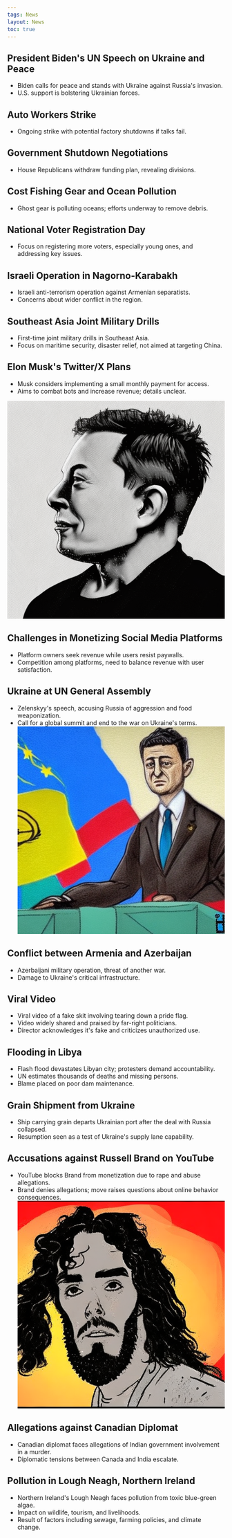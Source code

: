 ```yaml
---
tags: News
layout: News
toc: true
---
```




## President Biden's UN Speech on Ukraine and Peace
   - Biden calls for peace and stands with Ukraine against Russia's invasion.
   - U.S. support is bolstering Ukrainian forces.
   
## Auto Workers Strike
   - Ongoing strike with potential factory shutdowns if talks fail.
   
## Government Shutdown Negotiations
   - House Republicans withdraw funding plan, revealing divisions.
   
## Cost Fishing Gear and Ocean Pollution
   
   - Ghost gear is polluting oceans; efforts underway to remove debris.
   
## National Voter Registration Day
   - Focus on registering more voters, especially young ones, and addressing key issues.
   
## Israeli Operation in Nagorno-Karabakh
   - Israeli anti-terrorism operation against Armenian separatists.
   - Concerns about wider conflict in the region.
   
## Southeast Asia Joint Military Drills
   - First-time joint military drills in Southeast Asia.
   - Focus on maritime security, disaster relief, not aimed at targeting China.
   
## Elon Musk's Twitter/X Plans
   - Musk considers implementing a small monthly payment for access.
   - Aims to combat bots and increase revenue; details unclear.
   
   ![2023-09-20--21-19-50_2](\assets\2023-09-20--21-19-50_2.png)


## Challenges in Monetizing Social Media Platforms
   
   - Platform owners seek revenue while users resist paywalls.
   - Competition among platforms, need to balance revenue with user satisfaction.

## Ukraine at UN General Assembly
   
   - Zelenskyy's speech, accusing Russia of aggression and food weaponization.
   - Call for a global summit and end to the war on Ukraine's terms.
   ![2023-09-20--21-19-55_5](\assets\2023-09-20--21-19-55_5.png)
## Conflict between Armenia and Azerbaijan
   - Azerbaijani military operation, threat of another war.
   - Damage to Ukraine's critical infrastructure.

## Viral Video
   - Viral video of a fake skit involving tearing down a pride flag.
   - Video widely shared and praised by far-right politicians.
   - Director acknowledges it's fake and criticizes unauthorized use.

## Flooding in Libya
   - Flash flood devastates Libyan city; protesters demand accountability.
   - UN estimates thousands of deaths and missing persons.
   - Blame placed on poor dam maintenance.

## Grain Shipment from Ukraine
   - Ship carrying grain departs Ukrainian port after the deal with Russia collapsed.
   - Resumption seen as a test of Ukraine's supply lane capability.

## Accusations against Russell Brand on YouTube
   - YouTube blocks Brand from monetization due to rape and abuse allegations.
   - Brand denies allegations; move raises questions about online behavior consequences.
   ![2023-09-19--21-20-13_1](\assets\2023-09-19--21-20-13_1.png)

## Allegations against Canadian Diplomat
   - Canadian diplomat faces allegations of Indian government involvement in a murder.
   - Diplomatic tensions between Canada and India escalate.

## Pollution in Lough Neagh, Northern Ireland
   - Northern Ireland's Lough Neagh faces pollution from toxic blue-green algae.
   - Impact on wildlife, tourism, and livelihoods.
   - Result of factors including sewage, farming policies, and climate change.
